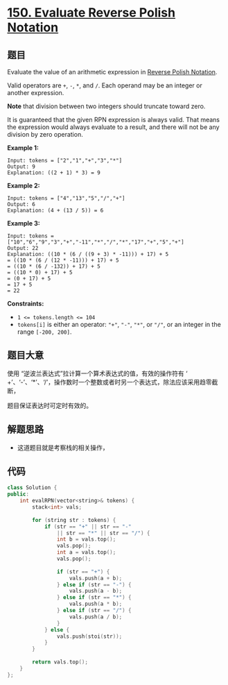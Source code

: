 # [150. Evaluate Reverse Polish Notation](https://leetcode.com/problems/evaluate-reverse-polish-notation/)

## 题目

Evaluate the value of an arithmetic expression in [Reverse Polish Notation](http://en.wikipedia.org/wiki/Reverse_Polish_notation).

Valid operators are `+`, `-`, `*`, and `/`. Each operand may be an integer or another expression.

**Note** that division between two integers should truncate toward zero.

It is guaranteed that the given RPN expression is always valid. That means the expression would always evaluate to a result, and there will not be any division by zero operation.

 

**Example 1:**

```
Input: tokens = ["2","1","+","3","*"]
Output: 9
Explanation: ((2 + 1) * 3) = 9
```

**Example 2:**

```
Input: tokens = ["4","13","5","/","+"]
Output: 6
Explanation: (4 + (13 / 5)) = 6
```

**Example 3:**

```
Input: tokens = ["10","6","9","3","+","-11","*","/","*","17","+","5","+"]
Output: 22
Explanation: ((10 * (6 / ((9 + 3) * -11))) + 17) + 5
= ((10 * (6 / (12 * -11))) + 17) + 5
= ((10 * (6 / -132)) + 17) + 5
= ((10 * 0) + 17) + 5
= (0 + 17) + 5
= 17 + 5
= 22
```

 

**Constraints:**

- `1 <= tokens.length <= 104`
- `tokens[i]` is either an operator: `"+"`, `"-"`, `"*"`, or `"/"`, or an integer in the range `[-200, 200]`.

## 题目大意

使用 “逆波兰表达式”拉计算一个算术表达式的值，有效的操作符有 ‘ +’、‘-’、‘*’、‘/’，操作数时一个整数或者时另一个表达式，除法应该采用趋零截断，

题目保证表达时可定时有效的。

## 解题思路

* 这道题目就是考察栈的相关操作，

## 代码

````c++
class Solution {
public:
    int evalRPN(vector<string>& tokens) {
        stack<int> vals;
        
        for (string str : tokens) {
            if (str == "+" || str == "-"
                || str == "*" || str == "/") {
                int b = vals.top();
                vals.pop();
                int a = vals.top();
                vals.pop();
                
                if (str == "+") {
                    vals.push(a + b);
                } else if (str == "-") {
                    vals.push(a - b);
                } else if (str == "*") {
                    vals.push(a * b);
                } else if (str == "/") {
                    vals.push(a / b);
                }
            } else {
                vals.push(stoi(str));
            }
        }
        
        return vals.top();
    }
};
````

